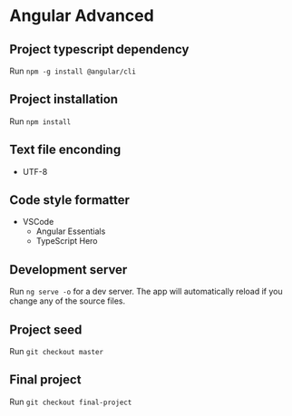 # Angular Advanced

## Project typescript dependency
Run `npm -g install @angular/cli`

## Project installation
Run `npm install`

## Text file enconding
- UTF-8

## Code style formatter
- VSCode
   - Angular Essentials
   - TypeScript Hero

## Development server
Run `ng serve -o` for a dev server. The app will automatically reload if you change any of the source files.

## Project seed
Run `git checkout master`

## Final project
Run `git checkout final-project`
